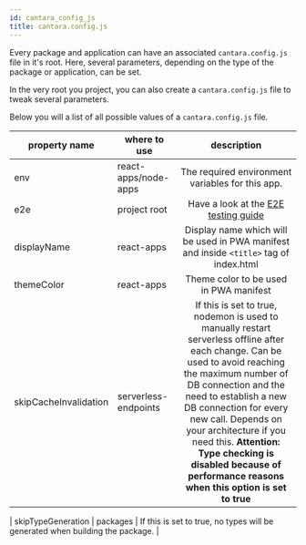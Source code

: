 ```yaml
---
id: cantara_config_js
title: cantara.config.js
---
```


Every package and application can have an associated `cantara.config.js` file in it's root.
Here, several parameters, depending on the type of the package or application, can be set.

In the very root you project, you can also create a `cantara.config.js` file to tweak several parameters.

Below you will a list of all possible values of a `cantara.config.js` file.

| property name         | where to use         |                                                                                                                                                                                         description                                                                                                                                                                                          |
| --------------------- | -------------------- | :------------------------------------------------------------------------------------------------------------------------------------------------------------------------------------------------------------------------------------------------------------------------------------------------------------------------------------------------------------------------------------------: |
| env                   | react-apps/node-apps |                                                                                                                                                                       The required environment variables for this app.                                                                                                                                                                       |
| e2e                   | project root         |                                                                                                                                                                     Have a look at the [E2E testing guide](e2e_testing)                                                                                                                                                                      |
| displayName           | react-apps           |                                                                                                                                                    Display name which will be used in PWA manifest and inside `<title>` tag of index.html                                                                                                                                                    |
| themeColor            | react-apps           |                                                                                                                                                                            Theme color to be used in PWA manifest                                                                                                                                                                            |
| skipCacheInvalidation | serverless-endpoints | If this is set to true, nodemon is used to manually restart serverless offline after each change. Can be used to avoid reaching the maximum number of DB connection and the need to establish a new DB connection for every new call. Depends on your architecture if you need this. **Attention: Type checking is disabled because of performance reasons when this option is set to true** |

| skipTypeGeneration | packages | If this is set to true, no types will be generated when building the package. |
